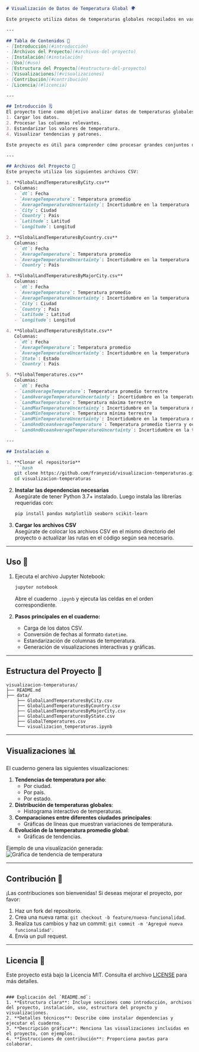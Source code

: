 ```markdown
# Visualización de Datos de Temperatura Global 🌍

Este proyecto utiliza datos de temperaturas globales recopilados en varios archivos CSV para realizar análisis, estandarización y visualización de las tendencias climáticas a lo largo del tiempo. 

---

## Tabla de Contenidos 📑
- [Introducción](#introducción)
- [Archivos del Proyecto](#archivos-del-proyecto)
- [Instalación](#instalación)
- [Uso](#uso)
- [Estructura del Proyecto](#estructura-del-proyecto)
- [Visualizaciones](#visualizaciones)
- [Contribución](#contribución)
- [Licencia](#licencia)

---

## Introducción 🗒️
El proyecto tiene como objetivo analizar datos de temperaturas globales organizados por ciudad, país, estado y ciudades principales. Incluye pasos para:
1. Cargar los datos.
2. Procesar las columnas relevantes.
3. Estandarizar los valores de temperatura.
4. Visualizar tendencias y patrones.

Este proyecto es útil para comprender cómo procesar grandes conjuntos de datos, estandarizar valores numéricos y generar visualizaciones útiles para el análisis de tendencias climáticas.

---

## Archivos del Proyecto 📁
Este proyecto utiliza los siguientes archivos CSV:

1. **GlobalLandTemperaturesByCity.csv**  
   Columnas:  
   - `dt`: Fecha  
   - `AverageTemperature`: Temperatura promedio  
   - `AverageTemperatureUncertainty`: Incertidumbre en la temperatura  
   - `City`: Ciudad  
   - `Country`: País  
   - `Latitude`: Latitud  
   - `Longitude`: Longitud  

2. **GlobalLandTemperaturesByCountry.csv**  
   Columnas:  
   - `dt`: Fecha  
   - `AverageTemperature`: Temperatura promedio  
   - `AverageTemperatureUncertainty`: Incertidumbre en la temperatura  
   - `Country`: País  

3. **GlobalLandTemperaturesByMajorCity.csv**  
   Columnas:  
   - `dt`: Fecha  
   - `AverageTemperature`: Temperatura promedio  
   - `AverageTemperatureUncertainty`: Incertidumbre en la temperatura  
   - `City`: Ciudad  
   - `Country`: País  
   - `Latitude`: Latitud  
   - `Longitude`: Longitud  

4. **GlobalLandTemperaturesByState.csv**  
   Columnas:  
   - `dt`: Fecha  
   - `AverageTemperature`: Temperatura promedio  
   - `AverageTemperatureUncertainty`: Incertidumbre en la temperatura  
   - `State`: Estado  
   - `Country`: País  

5. **GlobalTemperatures.csv**  
   Columnas:  
   - `dt`: Fecha  
   - `LandAverageTemperature`: Temperatura promedio terrestre  
   - `LandAverageTemperatureUncertainty`: Incertidumbre en la temperatura terrestre  
   - `LandMaxTemperature`: Temperatura máxima terrestre  
   - `LandMaxTemperatureUncertainty`: Incertidumbre en la temperatura máxima  
   - `LandMinTemperature`: Temperatura mínima terrestre  
   - `LandMinTemperatureUncertainty`: Incertidumbre en la temperatura mínima  
   - `LandAndOceanAverageTemperature`: Temperatura promedio tierra y océano  
   - `LandAndOceanAverageTemperatureUncertainty`: Incertidumbre en la temperatura promedio  

---

## Instalación ⚙️

1. **Clonar el repositorio**  
   ```bash
   git clone https://github.com/franyezid/visualizacion-temperaturas.git
   cd visualizacion-temperaturas
   ```

2. **Instalar las dependencias necesarias**  
   Asegúrate de tener Python 3.7+ instalado. Luego instala las librerías requeridas con:  
   ```bash
   pip install pandas matplotlib seaborn scikit-learn
   ```

3. **Cargar los archivos CSV**  
   Asegúrate de colocar los archivos CSV en el mismo directorio del proyecto o actualizar las rutas en el código según sea necesario.

---

## Uso 🚀

1. Ejecuta el archivo Jupyter Notebook:  
   ```bash
   jupyter notebook
   ```
   Abre el cuaderno `.ipynb` y ejecuta las celdas en el orden correspondiente.

2. **Pasos principales en el cuaderno:**
   - Carga de los datos CSV.
   - Conversión de fechas al formato `datetime`.
   - Estandarización de columnas de temperatura.
   - Generación de visualizaciones interactivas y gráficas.

---

## Estructura del Proyecto 📂

```
visualizacion-temperaturas/
├── README.md
├── data/
    ├── GlobalLandTemperaturesByCity.csv
    ├── GlobalLandTemperaturesByCountry.csv
    ├── GlobalLandTemperaturesByMajorCity.csv
    ├── GlobalLandTemperaturesByState.csv
    ├── GlobalTemperatures.csv
    └── visualizacion_temperaturas.ipynb
```

---

## Visualizaciones 📊

El cuaderno genera las siguientes visualizaciones:
1. **Tendencias de temperatura por año**:
   - Por ciudad.
   - Por país.
   - Por estado.
2. **Distribución de temperaturas globales**:
   - Histograma interactivo de temperaturas.
3. **Comparaciones entre diferentes ciudades principales**:
   - Gráficas de líneas que muestran variaciones de temperatura.
4. **Evolución de la temperatura promedio global**:
   - Gráficas de tendencias.

Ejemplo de una visualización generada:  
![Gráfica de tendencia de temperatura](ruta-a-la-imagen-ejemplo.png)

---

## Contribución 🤝
¡Las contribuciones son bienvenidas! Si deseas mejorar el proyecto, por favor:
1. Haz un fork del repositorio.
2. Crea una nueva rama: `git checkout -b feature/nueva-funcionalidad`.
3. Realiza tus cambios y haz un commit: `git commit -m 'Agregué nueva funcionalidad'`.
4. Envía un pull request.

---

## Licencia 📜
Este proyecto está bajo la Licencia MIT. Consulta el archivo [LICENSE](LICENSE) para más detalles.
```

### Explicación del `README.md`:
1. **Estructura clara**: Incluye secciones como introducción, archivos del proyecto, instalación, uso, estructura del proyecto y visualizaciones.
2. **Detalles técnicos**: Describe cómo instalar dependencias y ejecutar el cuaderno.
3. **Descripción gráfica**: Menciona las visualizaciones incluidas en el proyecto, con ejemplos.
4. **Instrucciones de contribución**: Proporciona pautas para colaborar.
